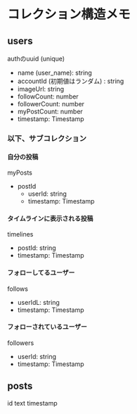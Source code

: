 # コレクション構造メモ

## users
authのuuid (unique)
  - name (user_name): string
  - accountId (初期値はランダム) : string
  - imageUrl: string
  - followCount: number
  - followerCount: number
  - myPostCount: number
  - timestamp: Timestamp

### 以下、サブコレクション

#### 自分の投稿
myPosts
  - postId
    - userId: string
    - timestamp: Timestamp

#### タイムラインに表示される投稿
timelines
  - postId: string
  - timestamp: Timestamp

#### フォローしてるユーザー
follows
  - userIdL: string
  - timestamp: Timestamp


#### フォローされているユーザー
followers
  - userId: string
  - timestamp: Timestamp


## posts
id
text
timestamp